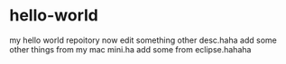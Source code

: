 # hello-world
my hello world repoitory
now edit something other desc.haha
add some other things from my mac mini.ha
add some from eclipse.hahaha
